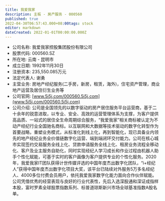 ```yaml
---
title: 我爱我家
description: 主板 - 房产服务 - 000560
published: true
2022-04-30T06:57:43.000+08:00tags: stock
editor: markdown
dateCreated: 2022-01-01T00:00:00.000Z
---
```


- 公司名称: 我爱我家控股集团股份有限公司
- 股票代码: 000560.SZ
- 所在地: 云南 - 昆明市
- 成立日期: 1992年11月30日
- 注册资本: 235,550.085万元
- 法定代表人: 谢勇
- 主营业务: 房地产经纪服务(二手房，新房，租赁，海外)，住宅资产管理，商业地产运营及居住衍生业务等
- 公司官网: [www.5i5j.com/000560.5i5j.com](www.5i5j.com/000560.5i5j.com)
- 公司介绍: 公司是全国领先的以数字驱动的房产居住服务平台运营商，基于二十余年的锐意进取，以专业、安全、高效的运营管理体系为支撑，为客户提供高品质、一站式的居住全生命周期综合服务，“我爱我家”相关商标被认定为不动产经纪行业全国驰名商标。以互联网和大数据等技术驱动的数字化转型作为首要战略，重塑业务模式，从标准化到线上化，再到智能化，现已具备业内领先的地产经纪业务全价值链数字化运营、端到端闭环交付能力。公司在核心城市实现签约交易服务全线上化、贷款申请服务全线上化、租房业务流程全移动化、客户及业主服务自助化，同时实现经纪人学习成长和作业过程由机器人助手个性化赋能，可基于实时的客户画像为客户提供专业的个性化服务。2020年，我爱我家IT团队获得计世传媒评选的中国年度杰出数字化团队，“i+经纪人”获得中国年度杰出数字化项目大奖，该平台已陆续对外服务5万多名经纪人、4000多位付费会员用户，依托我爱我家数字化能力面向合作伙伴赋能。公司凭借优秀的经营表现与良好的行业代表性，先后入选深股通和深证成指样本股，富时罗素全球股票指数系列、标普道琼斯新兴市场全球基准指数A股名单。


